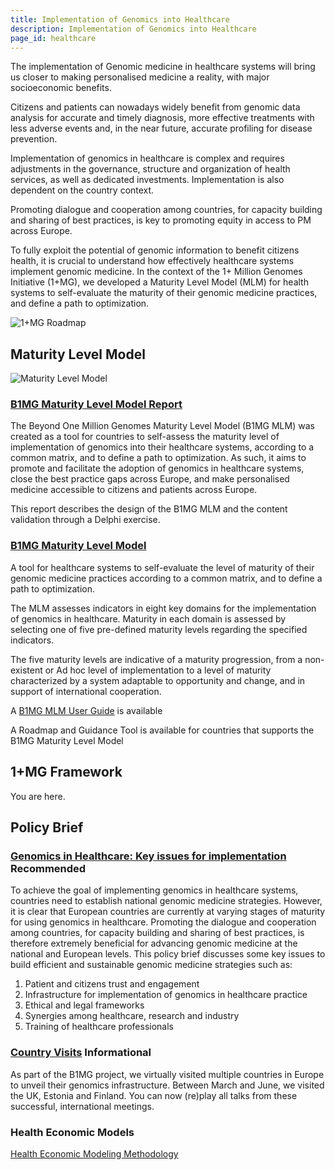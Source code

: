```yaml
---
title: Implementation of Genomics into Healthcare
description: Implementation of Genomics into Healthcare
page_id: healthcare
---
```


The implementation of Genomic medicine in healthcare systems will bring us closer to making personalised medicine a reality, with major socioeconomic benefits. 

Citizens and patients can nowadays widely benefit from genomic data analysis for accurate and timely diagnosis, more effective treatments with less adverse events and, in the near future, accurate profiling for disease prevention.
  
Implementation of genomics in healthcare is complex and requires adjustments in the governance, structure and organization of health services, as well as dedicated investments. Implementation is also dependent on the country context.

Promoting dialogue and cooperation among countries, for capacity building and sharing of best practices, is key to promoting equity in access to PM across Europe.

To fully exploit the potential of genomic information to benefit citizens health, it is crucial to understand how effectively healthcare systems implement genomic medicine. In the context of the 1+ Million Genomes Initiative (1+MG), we developed a Maturity Level Model (MLM) for health systems to self-evaluate the maturity of their genomic medicine practices, and define a path to optimization.


<img src="{{ 'assets/img/1+mg-roadmap.png' | relative_url }}" class="m-2" style="max-width: 100%; max-height: 100%; vertical-align: middle" alt="1+MG Roadmap" />

## Maturity Level Model

<img src="{{ 'assets/img/mlm.png' | relative_url }}" class="m-2 width-80" style="max-width: 100%; max-height: 100%; vertical-align: middle" alt="Maturity Level Model" />

### [B1MG Maturity Level Model Report](https://zenodo.org/record/6587561)
The Beyond One Million Genomes Maturity Level Model (B1MG MLM) was created as a tool for countries to self-assess the maturity level of implementation of genomics into their healthcare systems, according to a common matrix, and to define a path to optimization. As such, it aims to promote and facilitate the adoption of genomics in healthcare systems, close the best practice gaps across Europe, and make personalised medicine accessible to citizens and patients across Europe.

This report describes the design of the B1MG MLM and the content validation through a Delphi exercise.

### [B1MG Maturity Level Model](https://b1mg-project.eu/resources/maturity-level-model)
A tool for healthcare systems to self-evaluate the level of maturity of their genomic medicine practices according to a common matrix, and to define a path to optimization. 

The MLM assesses indicators in eight key domains for the implementation of genomics in healthcare. Maturity in each domain is assessed by selecting one of five pre-defined maturity levels regarding the specified indicators. 

The five maturity levels are indicative of a maturity progression, from a non-existent or Ad hoc level of implementation to a level of maturity characterized by a system adaptable to opportunity and change, and in support of international cooperation.

A [B1MG MLM User Guide](https://docs.google.com/document/d/1t5y_Bnu_gaBPHiEfyXnAxeSKjzbx7oRw/edit#) is available

A Roadmap and Guidance Tool is available for countries that supports the B1MG Maturity Level Model

## 1+MG Framework

You are here.

## Policy Brief

### [Genomics in Healthcare: Key issues for implementation](https://b1mg-project.eu/images/pdf/Policy_Brief_Genomics_in_Healthcare_2022.pdf) <span class="badge badge-dark">Recommended<i class="fa-solid fa-thumbs-up"></i></span>
To achieve the goal of implementing genomics in healthcare systems, countries need to establish national genomic medicine strategies. However, it is clear that European countries are currently at varying stages of maturity for using genomics in healthcare. Promoting the dialogue and cooperation among countries, for capacity building and sharing of best practices, is therefore extremely beneficial for advancing genomic medicine at the national and European levels. This policy brief discusses some key issues to build efficient and sustainable genomic medicine strategies such as: 

1. Patient and citizens trust and engagement 
2. Infrastructure for implementation of genomics in healthcare practice
3. Ethical and legal frameworks 
4. Synergies among healthcare, research and industry 
5. Training of healthcare professionals 

### [Country Visits](https://sites.google.com/ebi.ac.uk/b1mg-stakeholders-portal/country-visits) <span class="badge badge-primary">Informational<i class="fa-sharp fa-solid fa-circle-info"></i></span>
As part of the B1MG project, we virtually visited multiple countries in Europe to unveil their genomics infrastructure. Between March and June, we visited the UK, Estonia and Finland. You can now (re)play all talks from these successful, international meetings.

### Health Economic Models

[Health Economic Modeling Methodology](https://zenodo.org/record/7433319)







